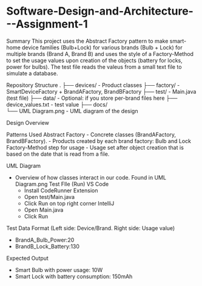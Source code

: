# Software-Design-and-Architecture---Assignment-1
Summary
    This project uses the Abstract Factory pattern to make smart-home device families (Bulb+Lock) for various brands (Bulb + Lock) for multiple brands
    (Brand A, Brand B) and uses the style of a Factory-Method to set the usage values upon creation of the objects (battery for locks, power for bulbs).
    The test file reads the valeus from a small text file to simulate a database.

Repository Structure
.
├── devices/                 - Product classes
├── factory/                 - SmartDeviceFactory + BrandAFactory, BrandBFactory
├── test/                    - Main.java (test file)
├── data/                    - Optional: if you store per-brand files here
├── device_values.txt        - test value
├── docs/                    
└── UML Diagram.png          - UML diagram of the design

Design Overview

Patterns Used
    Abstract Factory
    - Concrete classes (BrandAFactory, BrandBFactory).
    - Products created by each brand factory: Bulb and Lock
    Factory-Method step for usage
    - Usage set after object creation that is based on the date that is read from a file.

UML Diagram
- Overview of how classes interact in our code. Found in UML Diagram.png
Test FIle (Run)
    VS Code
    -   Install CodeRunner Extension
    -   Open test/Main.java
    -   Click Run on top right corner
    IntelliJ
    -   Open Main.java
    -   Click Run

Test Data Format (Left side: Device/Brand. Right side: Usage value)
-   BrandA_Bulb_Power:20
-   BrandB_Lock_Battery:130     

Expected Output
-   Smart Bulb with power usage: 10W
-   Smart Lock with battery consumption: 150mAh

